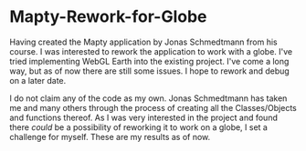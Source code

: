 # Mapty-Rework-for-Globe
Having created the Mapty application by Jonas Schmedtmann from his course. I was interested to rework the application to work with a globe. 
I've tried implementing WebGL Earth into the existing project. I've come a long way, but as of now there are still some issues. I hope to rework and debug on a later date. 

I do not claim any of the code as my own. Jonas Schmedtmann has taken me and many others through the process of creating all the Classes/Objects and functions thereof. 
As I was very interested in the project and found there _could_ be a possibility of reworking it to work on a globe, I set a challenge for myself. 
These are my results as of now. 
